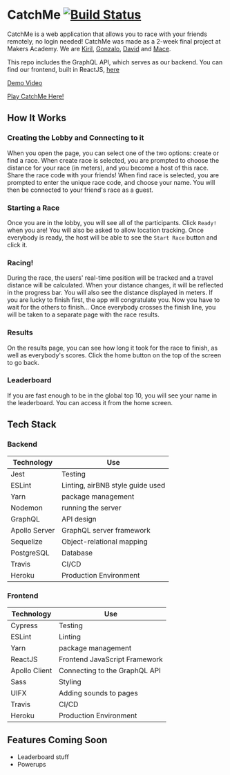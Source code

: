 # CatchMe [![Build Status](https://travis-ci.com/kiriarf/catchme-server.svg?branch=master)](https://travis-ci.com/kiriarf/catchme-server)

CatchMe is a web application that allows you to race with your friends remotely, no login needed!
CatchMe was made as a 2-week final project at Makers Academy. We are [Kiril](https://github.com/kiriarf), [Gonzalo](https://github.com/gonzalober), [David](https://github.com/dm-devtech) and [Mace](https://github.com/mace-akkari).

This repo includes the GraphQL API, which serves as our backend. You can find our frontend, built in ReactJS, [here](https://github.com/gonzalober/catchme-web)

[Demo Video](https://github.com/gonzalober/catchme-web)

[Play CatchMe Here!](https://appcatchme.herokuapp.com)

## How It Works

### Creating the Lobby and Connecting to it

When you open the page, you can select one of the two options: create or find a race.
When create race is selected, you are prompted to choose the distance for your race (in meters), and you become a host of this race. Share the race code with your friends!
When find race is selected, you are prompted to enter the unique race code, and choose your name. You will then be connected to your friend's race as a guest.

### Starting a Race

Once you are in the lobby, you will see all of the participants. Click ```Ready!``` when you are! You will also be asked to allow location tracking.
Once everybody is ready, the host will be able to see the ```Start Race``` button and click it.

### Racing!

During the race, the users' real-time position will be tracked and a travel distance will be calculated.
When your distance changes, it will be reflected in the progress bar. You will also see the distance displayed in meters.
If you are lucky to finish first, the app will congratulate you. Now you have to wait for the others to finish...
Once everybody crosses the finish line, you will be taken to a separate page with the race results.

### Results

On the results page, you can see how long it took for the race to finish, as well as everybody's scores. Click the home button on the top of the screen to go back.

### Leaderboard

If you are fast enough to be in the global top 10, you will see your name in the leaderboard. You can access it from the home screen.



## Tech Stack

### Backend

| Technology    | Use                              |
| ------------- | -------------------------------- |
| Jest          | Testing                          |
| ESLint        | Linting, airBNB style guide used |
| Yarn          | package management               |
| Nodemon       | running the server               |
| GraphQL       | API design                       |
| Apollo Server | GraphQL server framework         |
| Sequelize     | Object-relational mapping        |
| PostgreSQL    | Database                         |
| Travis        | CI/CD                            |
| Heroku        | Production Environment           |

### Frontend

| Technology    | Use                              |
| ------------- | -------------------------------- |
| Cypress       | Testing                          |
| ESLint        | Linting                          |
| Yarn          | package management               |
| ReactJS       | Frontend JavaScript Framework    |
| Apollo Client | Connecting to the GraphQL API    |
| Sass          | Styling                          |
| UIFX          | Adding sounds to pages           |
| Travis        | CI/CD                            |
| Heroku        | Production Environment           |

## Features Coming Soon

- Leaderboard stuff
- Powerups
